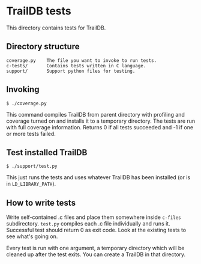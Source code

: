 TrailDB tests
=============

This directory contains tests for TrailDB.

Directory structure
-------------------

    coverage.py    The file you want to invoke to run tests.
    c-tests/       Contains tests written in C language.
    support/       Support python files for testing.

Invoking
--------

    $ ./coverage.py

This command compiles TrailDB from parent directory with profiling and coverage
turned on and installs it to a temporary directory. The tests are run with full
coverage information. Returns 0 if all tests succeeded and -1 if one or more
tests failed.

Test installed TrailDB
----------------------

    $ ./support/test.py

This just runs the tests and uses whatever TrailDB has been installed (or is in
`LD_LIBRARY_PATH`).

How to write tests
------------------

Write self-contained .c files and place them somewhere inside `c-files`
subdirectory. `test.py` compiles each .c file individually and runs it.
Successful test should return 0 as exit code. Look at the existing tests to see
what's going on.

Every test is run with one argument, a temporary directory which will be
cleaned up after the test exits. You can create a TrailDB in that directory.


